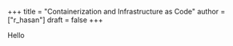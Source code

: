 +++
title = "Containerization and Infrastructure as Code"
author = ["r_hasan"]
draft = false
+++

Hello
